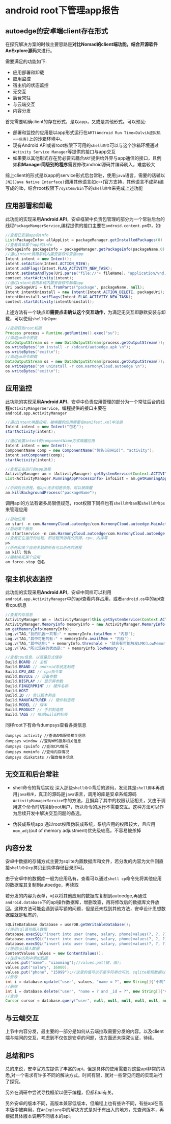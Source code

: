 # android root下管理app报告  
## autoedge的安卓端client存在形式
在探究解决方案的时候主要思路是**对比Nomad的client端功能，结合开源软件AnExplore源码**来进行。

需要满足的功能如下:
- 应用部署和卸载
- 应用监控
- 宿主机的状态监控
- 无交互
- 后台常驻
- 与云端交互
- 内容分发

首先需要明确client的存在形式，是以app，又或是其他形式。可以预见:
- 部署和监控的应用是以app形式运行在`ART(Android Run Time=Dalvik虚拟机+一些库)`上的沙箱环境中。
- 现有Android API或者root权限下可用的`shell命令`可以与这个沙箱环境通过`Activity Service Manager`等提供的接口与app交互
- 如果要以其他形式存在势必要去耦合`ART`提供给外界与app通信的接口，且例如**和Manager同级别的程序**需要修改android源码并编译刷入，难度较大

综上client的形式是以app的service形式后台常驻，使用`java`语言，需要的话辅以`JNI(Java Native Interface)`调用其他语言如`c++`(官方支持，其他语言不成熟)编写成的lib，结合root权限下`/system/bin`下的`shell命令`来完成上述功能

##  应用部署和卸载
此功能的实现采用**Android API**，安卓框架中负责包管理的部分为一个常驻后台的线程`PackageMangerService`,编程提供的接口主要在`android.content.pm`中，如:
```java
//查看已安装app的info
List<PackageInfo> allAppList = packageManager.getInstalledPackages(0)
//查看具体某个app的info
PackageInfo packageInfo = packageManager.getPackageInfo(packageName,0)
//通过intent调用系统内置安装软件安装app
Intent intent = new Intent();
intent.setAction(Intent.ACTION_VIEW);
intent.addFlags(Intent.FLAG_ACTIVITY_NEW_TASK);
intent.setDataAndType(Uri.parse("file://"+ fileName)，"application/vnd.android.package-archive");
context.startActivity(intent);
//通过intent调用系统内置安装软件卸载app
Uri packageUri = Uri.fromParts("package", packageName, null);
Intent intentUninstall = new Intent(Intent.ACTION_DELETE, packageUri);
intentUninstall.setFlags(Intent.FLAG_ACTIVITY_NEW_TASK);
context.startActivity(intentUninstall);
```
上述方法有一个缺点即**需要点击确认这个交互动作**，为满足无交互即静默安装与卸载，可以使用`shell命令pm`:
```java
//应用获取root权限
Process process = Runtime.getRuntime().exec("su");
//调用pm命令安装
DataOutputStream os = new DataOutputStream(process.getOutputStream());
os.writeBytes("pm install -r /sdcard/autoedge.apk \n");
os.writeBytes("exit\n");
//调用pm命令卸载
DataOutputStream os = new DataOutputStream(process.getOutputStream());
os.writeBytes("pm uninstall -r com.HarmonyCloud.autoedge \n");
os.writeBytes("exit\n");
```
## 应用监控
此功能的实现采用**Android API**，安卓中负责应用管理的部分为一个常驻后台的线程`ActivityMangerService`，编程提供的接口主要在`android.app.ActivityManager`
```java
//通过intent唤醒应用，被唤醒的应用需要在manifest.xml中注册
Intent intent = new Intent("包名");
startActivity(intent);

//通过设置intent的componentName方式唤醒应用
Intent intent = new Intent();
ComponentName comp = new ComponentName("包名(应用id)"，"activity");
intent.setComponent(comp);
startActivity(intent);

//查看正在运行的app进程
ActivityManager am = (ActivityManager) getSystemService(Context.ACTIVITY_SERVICE);
List<ActivityManager.RunningAppProcessInfo> infoList = am.getRunningAppProcesses();

//杀掉后台进程，但api无法彻底杀死，可以被唤醒
am.killBackgroundProcess("packageName");
```
调用api的方法有诸多局限但规范，root权限下同样也有`shell命令am`和`shell命令ps`来管理应用
```java
//启动应用
am start -n com.HarmonyCloud.autoedge/com.HarmonyCloud.autoedge.MainActivity
//启动某个服务
am startservice -n com.HarmonyCloud.autoedge/com.HarmonyCloud.autoedge.OneService 
//查看正在运行的进程，和进程所消耗的资源，cpu、内存等
ps
//杀死和某个应用关联的所有可以杀死的进程
am kill 包名
//强制杀死某个应用
am force-stop 包名
```
## 宿主机状态监控
此功能的实现采用**Android API**，安卓中同样可以利用`android.app.ActivityManager`中的api查看内存占用，或者`android.os`中的api查看cpu信息
```java
//查看内存信息
ActivityManager am = (ActivityManager)this.getSystemService(Context.ACTIVITY_SERVICE);
ActivityManager.MemoryInfo memoryInfo = new ActivityManager.MemoryInfo();
am.getMemoryInfo(memoryInfo);
Log.v(TAG,"我的机器一共有:" + memoryInfo.totalMem + "内存");
Log.v(TAG,"其中可用的有:" + memoryInfo.availMem + "内存");
Log.v(TAG,"其中达到:" + memoryInfo.threshold + "就会有可能触发LMK(LowMemoryKiller)，系统开始杀进程了");
Log.v(TAG,"所以现在的状态是:" + memoryInfo.lowMemory );

//查看cpu信息，以变量形式储存
Build.BOARD // 主板   
Build.BRAND // android系统定制商   
Build.CPU_ABI // cpu指令集   
Build.DEVICE // 设备参数   
Build.DISPLAY // 显示屏参数   
Build.FINGERPRINT // 硬件名称   
Build.HOST  
Build.ID // 修订版本列表   
Build.MANUFACTURER // 硬件制造商   
Build.MODEL // 版本   
Build.PRODUCT // 手机制造商   
Build.TAGS // 描述build的标签   
```
同样root下有命令dumpsys查看各类信息
```
dumpsys activity //查询AMS服务相关信息
dumpsys window //查询WMS服务相关信息
dumpsys cpuinfo //查询CPU情况
dumpsys meminfo //查询内存情况
dumpsys diskstats //磁盘相关信息
```
## 无交互和后台常驻
- shell命令的背后实现
深入那些`shell命令`背后的源码，发现其是`shell脚本`再调用`java程序`，真正的源码是`java`语言，调用的库是安卓系统源码`ActivityManagerService`中的方法，且摒弃了其中的权限认证相关，又由于调用这个命令时切换到root用户，所以命令的运行不需要交互。这种方法可以作为后续开发中解决交互问题的备选。

- 伪装成系统app
通过root权限伪装成系统，系统应用的权限较大，且应用`oom_adj`(out of memory adjustment)优先级较高，不容易被杀掉   
## 内容分发
安卓中数据的存储方式主要为sqlite内置数据库和文件，若分发的内容为文件则直接`shell命令cp`拷贝到具体存储目录即可。

由于安卓中的数据库一般为应用私有，查看可以通过`shell cp`命令先将其他应用的数据库其复制到autoedge，再读取

若分发的内容为表单，可以将其他应用的数据库复制到autoedge,再通过`android.database`下的api操作数据库，增删改查，再将修改后的数据库文件放回。这种方法可能会遇到读写锁的问题，但是还未找到其他方法，安卓设计思想数据库就是私有的，
```java
SQLiteDatabase database = userDB.getWritableDatabase();
//使用sql语句插入数据
database.execSQL("insert into user (name, salary, phone)values(?, ?, ?)", new Object[]{"mary", 13000, "13838"});
database.execSQL("insert into user (name, salary, phone)values(?, ?, ?)", new Object[]{"jack", 14000, "13888"});
database.execSQL("insert into user (name, salary, phone)values(?, ?, ?)", new Object[]{"xiaoming", 14000, "13888"});
//使用api插入数据
ContentValues values = new ContentValues();
//往表中的列中添加数据
values.put("name", "xiaoming");//values.put(键，值);
values.put("salary", 16000);
values.put("phone", "15999");//这里的值可以不是字符串也可以，sqlite能把数据以字符串的形式存储进去
//修改
int i = database.update("user", values, "name = ?", new String[]{"小明"});
//删除
int i = database.delete("user", "name = ? and _id = ?", new String[]{"小明", "3"});
//查询
Cursor cursor = database.query("user", null, null, null, null, null, null, null);//返回指向满足条件的一条数据
```
## 与云端交互
上节中内容分发，最主要的一部分是如何从云端拉取需要分发的内容。以及client端与端间的交互，考虑到不仅仅是安卓的问题，该方面还未探究认证，待续。

## 总结和PS
总的来说，安卓官方库提供了丰富的api，但是具体的使用需要对这些api非常的熟悉,对一个需求有许多不同的解决方式。时间有限，就对一些常见问题的实现进行了探究。

另外在调研中尝试寻找框架以便于编程，但都和ui有关。

另外安卓的版本不同，高版本兼容低版本，但编程上也有些许不同，有些api在高本版中被弃用，在`AnExplore`中的解决方式是对于有出入的地方，先查询版本，再根据具体版本调用不同版本的api。

